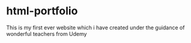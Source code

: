 # html-portfolio
This is my first ever website which i have created under the guidance of wonderful teachers from Udemy
